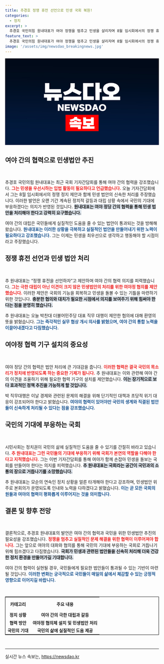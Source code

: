 ```yaml
---
title: 추경호 정쟁 휴전 선언으로 민생 국회 복원!
categories:
  - 정치
excerpt: >
  추경호 국민의힘 원내대표가 여야 정쟁을 멈추고 민생을 살리자며 8월 임시회에서의 정쟁 휴전을 촉구했습니다. 진정한 협력을 통한 민생 법안 처리의 필요성이 강조되며, 정치적 갈등을 넘어선 발전이 기대됩니다!
feature_text: >
  추경호 국민의힘 원내대표가 여야 정쟁을 멈추고 민생을 살리자며 8월 임시회에서의 정쟁 휴전을 촉구했습니다. 진정한 협력을 통한 민생 법안 처리의 필요성이 강조되며, 정치적 갈등을 넘어선 발전이 기대됩니다!
image: '/assets/img/newsdao_breakingnews.jpg'
---
```


<p><img src="/assets/img/newsdao_breakingnews.jpg" alt="bookingtag 속보" /></p>

<h2 data-ke-size="size26">여야 간의 협력으로 민생법안 추진</h2>

<p data-ke-size="size16">&nbsp;</p>

<p>추경호 국민의힘 원내대표는 최근 국회 기자간담회를 통해 여야 간의 협력을 강조했습니다. <b><span style="color: #ee2323;">그는 민생을 우선시하는 입법 활동이 필요하다고 언급했습니다.</span></b> 오늘 기자간담회에서 그는 8월 임시회에서의 정쟁 정지 제안과 함께 민생 법안의 신속한 처리를 주장했습니다. 이러한 발언은 오랜 기간 계속된 정치적 갈등과 대립 상황 속에서 국민의 기대에 부응하겠다는 의지가 반영된 것입니다. <b><span style="background-color: #21538527;">원내대표는 여야 정당 간의 협력을 통해 민생 법안을 처리해야 한다고 강력히 요구했습니다.</span></b> </p>

<p>여야 간의 대립은 국민들에게 실질적인 도움을 줄 수 있는 법안이 통과되는 것을 방해해 왔습니다. <b><span style="color: #1a5490;">원내대표는 이러한 상황을 극복하고 실질적인 법안을 만들어내기 위한 노력이 필요하다고 강조했습니다.</span></b> 그는 이제는 민생을 최우선으로 생각하고 행동해야 할 시점이라고 주장했습니다.</p>

<h2 data-ke-size="size26">정쟁 휴전 선언과 민생 법안 처리</h2>

<p data-ke-size="size16">&nbsp;</p>

<p>추 원내대표는 “정쟁 휴전을 선언하자”고 제안하며 여야 간의 협력 의지를 피력했습니다. <b><span style="color: #ee2323;">그는 극한 대립이 아닌 이견이 크지 않은 민생법안의 처리를 위한 여야정 협의를 제안했습니다.</span></b> 이러한 제안은 국회의 기능을 회복하고 민생을 돌볼 수 있는 기틀을 마련하기 위한 것입니다. <b><span style="background-color: #21538527;">충분한 협의와 대치가 필요한 시점에서 의지를 보여주기 위해 힘써야 한다는 점을 분명히 했습니다.</span></b></p>

<p>추 원내대표는 오늘 박찬대 더불어민주당 대표 직무 대행이 제안한 협의에 대해 환영의 뜻을 밝혔습니다. <b><span style="color: #1a5490;">그는 즉각적인 실무 협상 개시 의사를 밝혔으며, 여야 간의 통합 노력을 이끌어내겠다고 다짐했습니다.</span></b> </p>

<h2 data-ke-size="size26">여야정 협력 기구 설치의 중요성</h2>

<p data-ke-size="size16">&nbsp;</p>

<p>여야 정당 간의 협력은 법안 처리에 큰 기대감을 줍니다. <b><span style="color: #ee2323;">이러한 협력은 결국 국민의 목소리가 정치에 반영되도록 하는 중요한 기제가 됩니다.</span></b> 추 원내대표는 이와 관련해 여야 간의 이견을 조율하기 위해 필요한 협력 기구의 설치를 제안했습니다. <b><span style="background-color: #21538527;">이는 장기적으로 보다 효과적인 정책 추진을 가능하게 할 것입니다.</span></b></p>

<p>박 직무대행은 이날 경제와 관련된 문제의 해결을 위해 단기적인 대책과 초당적 위기 대응이 강조되어야 한다고 밝혔습니다. <b><span style="color: #1a5490;">여야의 협력이 있어야만 국민의 생계와 직결된 법안들이 신속하게 처리될 수 있다는 점을 강조했습니다.</span></b></p>

<h2 data-ke-size="size26">국민의 기대에 부응하는 국회</h2>

<p data-ke-size="size16">&nbsp;</p>

<p>시민사회는 정치권이 국민의 삶에 실질적인 도움을 줄 수 있기를 간절히 바라고 있습니다. <b><span style="color: #ee2323;">추 원내대표는 그런 국민들의 기대에 부응하기 위해 국회가 본연의 역할을 다해야 한다고 지적했습니다.</span></b> 그는 이번 기자간담회를 통해 여야가 함께 손잡아 민생을 돌보는 국회를 만들어야 한다는 의지를 피력했습니다. <b><span style="background-color: #21538527;">추 원내대표는 국회라는 공간이 국민과의 소통의 장으로 거듭나기를 소망했습니다.</span></b> </p>

<p>추 원내대표는 모순의 연속인 정치 상황을 얼른 타개해야 한다고 강조하며, 민생법안 위주로 본회의가 운영되도록 인내와 노력을 다하겠다고 밝혔습니다. <b><span style="color: #1a5490;">이는 곧 모든 국회의원들과 여야의 협력이 평화롭게 이루어지는 것을 의미합니다.</span></b></p>

<h2 data-ke-size="size26">결론 및 향후 전망</h2>

<p data-ke-size="size16">&nbsp;</p>

<p>결론적으로, 추경호 원내대표의 발언은 여야 간의 협력과 국민을 위한 민생법안 추진의 필요성을 강조했습니다. <b><span style="color: #ee2323;">정쟁을 멈추고 실질적인 문제 해결을 위한 협력이 이루어져야 합니다.</span></b> 그는 앞으로 여야의 대화와 협의를 통해 국민의 기대에 부응하는 국회로 거듭나기 위해 힘쓰겠다고 다짐했습니다. <b><span style="background-color: #21538527;">국회가 민생과 관련된 법안들을 신속히 처리해 더욱 건강한 정치 환경을 만들어가길 기대합니다.</span></b> </p>

<p>여야 간의 협력이 실현될 경우, 국민들에게 필요한 법안들이 통과될 수 있는 기반이 마련될 것입니다. <b><span style="color: #1a5490;">이러한 변화는 궁극적으로 국민들이 매일의 삶에서 체감할 수 있는 긍정적 영향으로 이어지길 바랍니다.</span></b> </p>

<p data-ke-size="size16">&nbsp;</p>

<table style="width: 100%; border-collapse: collapse; border: 1px solid #000;">
    <tr>
        <td style="text-align: center; height: 40px;"><b>카테고리</b></td>
        <td style="text-align: center; height: 40px;"><b>주요 내용</b></td>
    </tr>
    <tr>
        <td style="text-align: center; height: 17px;"><b>정치 상황</b></td>
        <td style="text-align: center; height: 17px;"><b>여야 간의 극한 대립과 갈등</b></td>
    </tr>
    <tr>
        <td style="text-align: center; height: 17px;"><b>협력 방안</b></td>
        <td style="text-align: center; height: 17px;"><b>여야정 협의체 설치 및 민생법안 처리</b></td>
    </tr>
    <tr>
        <td style="text-align: center; height: 17px;"><b>국민의 기대</b></td>
        <td style="text-align: center; height: 17px;"><b>국민의 삶에 실질적인 도움 제공</b></td>
    </tr>
</table>

<p data-ke-size="size16">&nbsp;</p>

<hr />
실시간 뉴스 속보는, <a href="https://newsdao.kr" rel="dofollow">https://newsdao.kr</a>


